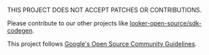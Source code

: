 THIS PROJECT DOES NOT ACCEPT PATCHES OR CONTRIBUTIONS.

Please contribute to our other projects like [looker-open-source/sdk-codegen](https://github.com/looker-open-source/sdk-codegen). 

This project follows [Google's Open Source Community Guidelines](https://opensource.google/conduct/).
